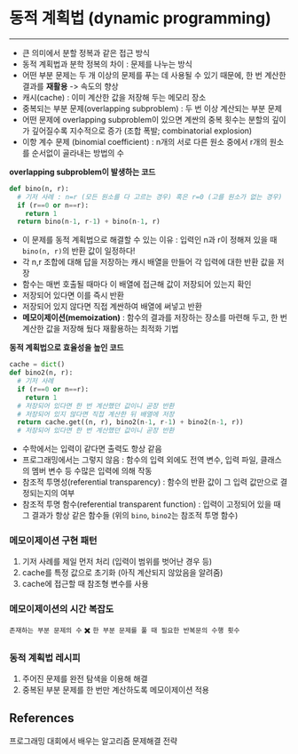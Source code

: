 동적 계획법 (dynamic programming)
=================================

---

-	큰 의미에서 분할 정복과 같은 접근 방식
-	동적 계획법과 분학 정복의 차이 : 문제를 나누는 방식
-	어떤 부분 문제는 두 개 이상의 문제를 푸는 데 사용될 수 있기 때문에, 한 번 계산한 결과를 **재활용** -> 속도의 향상
-	캐시(cache) : 이미 계산한 값을 저장해 두는 메모리 장소
-	중복되는 부분 문제(overlapping subproblem) : 두 번 이상 계산되는 부분 문제
-	어떤 문제에 overlapping subproblem이 있으면 계싼의 중복 횟수는 분할의 깊이가 깊어질수록 지수적으로 증가 (조합 폭발; combinatorial explosion)<br>
-	이항 계수 문제 (binomial coefficient) : n개의 서로 다른 원소 중에서 r개의 원소를 순서없이 골라내는 방법의 수

**overlapping subproblem이 발생하는 코드**

```python
def bino(n, r):
  # 기저 사례 : n=r (모든 원소를 다 고르는 경우) 혹은 r=0 (고를 원소가 없는 경우)
  if (r==0 or n==r):
    return 1
  return bino(n-1, r-1) + bino(n-1, r)
```

-	이 문제를 동적 계획법으로 해결할 수 있는 이유 : 입력인 n과 r이 정해져 있을 때 `bino(n, r)`의 반환 값이 일정하다!
-	각 n,r 조합에 대해 답을 저장하는 캐시 배열을 만들어 각 입력에 대한 반환 값을 저장
-	함수는 매번 호출될 때마다 이 배열에 접근해 값이 저장되어 있는지 확인
-	저장되어 있다면 이를 즉시 반환
-	저장되어 있지 않다면 직접 계싼하여 배열에 써넣고 반환
-	**메모이제이션(memoization)** : 함수의 결과를 저장하는 장소를 마련해 두고, 한 번 계산한 값을 저장해 뒀다 재활용하는 최적화 기법

**동적 계획법으로 효율성을 높인 코드**

```python
cache = dict()
def bino2(n, r):
  # 기저 사례
  if (r==0 or n==r):
    return 1
  # 저장되어 있다면 한 번 계산했던 값이니 곧장 반환
  # 저장되어 있지 않다면 직접 계산한 뒤 배열에 저장
  return cache.get((n, r), bino2(n-1, r-1) + bino2(n-1, r))
  # 저장되어 있다면 한 번 계산했던 값이니 곧장 반환
```

-	수학에서는 입력이 같다면 출력도 항상 같음
-	프로그래밍에서는 그렇지 않음 : 함수의 입력 외에도 전역 변수, 입력 파일, 클래스의 멤버 변수 등 수많은 입력에 의해 작동
-	참조적 투명성(referential transparency) : 함수의 반환 값이 그 입력 값만으로 결정되는지의 여부
-	참조적 투명 함수(referential transparent function) : 입력이 고정되어 있을 때 그 결과가 항상 같은 함수들 (위의 `bino`, `bino2`는 참조적 투명 함수)

### 메모이제이션 구현 패턴

1.	기저 사례를 제일 먼저 처리 (입력이 범위를 벗어난 경우 등)
2.	cache를 특정 값으로 초기화 (아직 계산되지 않았음을 알려줌)
3.	cache에 접근할 때 참조형 변수를 사용

### 메모이제이션의 시간 복잡도

`존재하는 부분 문제의 수` :heavy_multiplication_x: `한 부분 문제를 풀 때 필요한 반복문의 수행 횟수`

### 동적 계획법 레시피

1.	주어진 문제를 완전 탐색을 이용해 해결
2.	중복된 부분 문제를 한 번만 계산하도록 메모이제이션 적용

References
----------

프로그래밍 대회에서 배우는 알고리즘 문제해결 전략
